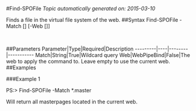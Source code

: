 #Find-SPOFile
*Topic automatically generated on: 2015-03-10*

Finds a file in the virtual file system of the web.
##Syntax
    Find-SPOFile -Match [<String>] [-Web [<WebPipeBind>]]

&nbsp;

##Parameters
Parameter|Type|Required|Description
---------|----|--------|-----------
Match|String|True|Wildcard query
Web|WebPipeBind|False|The web to apply the command to. Leave empty to use the current web.
##Examples

###Example 1
    
PS:> Find-SPOFile -Match *.master

Will return all masterpages located in the current web.
